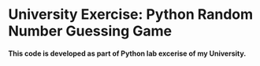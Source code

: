 # University Exercise: Python Random Number Guessing Game

#### This code is developed as part of Python lab excerise of my University.
